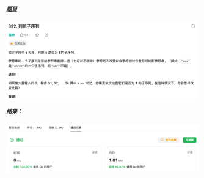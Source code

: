 ##### [题目](https://leetcode.cn/problems/is-subsequence/description/?envType=study-plan-v2&envId=top-interview-150)
![pic](img.png)
##### 结果：
![pic](result.png)
